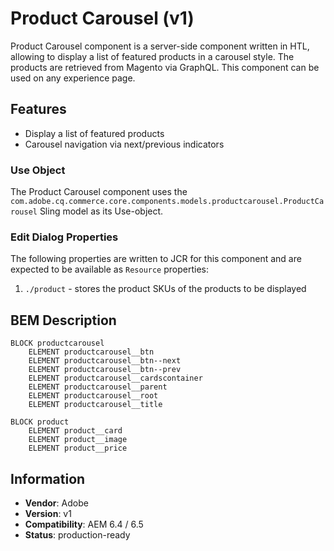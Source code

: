 <!--
Copyright 2019 Adobe Systems Incorporated

Licensed under the Apache License, Version 2.0 (the "License");
you may not use this file except in compliance with the License.
You may obtain a copy of the License at

    http://www.apache.org/licenses/LICENSE-2.0

Unless required by applicable law or agreed to in writing, software
distributed under the License is distributed on an "AS IS" BASIS,
WITHOUT WARRANTIES OR CONDITIONS OF ANY KIND, either express or implied.
See the License for the specific language governing permissions and
limitations under the License.
-->

# Product Carousel (v1)

Product Carousel component is a server-side component written in HTL, allowing to display a list of featured products in a carousel style.
The products are retrieved from Magento via GraphQL. This component can be used on any experience page.

## Features

- Display a list of featured products
- Carousel navigation via next/previous indicators

### Use Object

The Product Carousel component uses the `com.adobe.cq.commerce.core.components.models.productcarousel.ProductCarousel` Sling model as its Use-object.

### Edit Dialog Properties

The following properties are written to JCR for this component and are expected to be available as `Resource` properties:

1. `./product` - stores the product SKUs of the products to be displayed

## BEM Description

```
BLOCK productcarousel
    ELEMENT productcarousel__btn
    ELEMENT productcarousel__btn--next
    ELEMENT productcarousel__btn--prev
    ELEMENT productcarousel__cardscontainer
    ELEMENT productcarousel__parent
    ELEMENT productcarousel__root
    ELEMENT productcarousel__title

BLOCK product
    ELEMENT product__card
    ELEMENT product__image
    ELEMENT product__price
```

## Information

- **Vendor**: Adobe
- **Version**: v1
- **Compatibility**: AEM 6.4 / 6.5
- **Status**: production-ready
